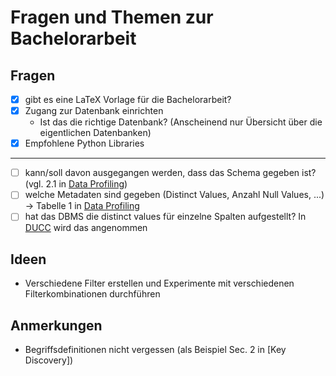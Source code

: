 <!-- LTex: enabled=false -->

# Fragen und Themen zur Bachelorarbeit

## Fragen

- [x] gibt es eine LaTeX Vorlage für die Bachelorarbeit?
- [x] Zugang zur Datenbank einrichten
  - Ist das die richtige Datenbank? (Anscheinend nur Übersicht über die eigentlichen Datenbanken)
- [x] Empfohlene Python Libraries

---

- [ ] kann/soll davon ausgegangen werden, dass das Schema gegeben ist? (vgl. 2.1 in [Data Profiling])
- [ ] welche Metadaten sind gegeben (Distinct Values, Anzahl Null Values, ...) → Tabelle 1 in [Data Profiling]
- [ ] hat das DBMS die distinct values für einzelne Spalten aufgestellt? In [DUCC] wird das angenommen

## Ideen

- Verschiedene Filter erstellen und Experimente mit verschiedenen Filterkombinationen durchführen

## Anmerkungen

- Begriffsdefinitionen nicht vergessen (als Beispiel Sec. 2 in [Key Discovery])

[data profiling]: https://link.springer.com/article/10.1007/s00778-015-0389-y "Profiling relational data: a survey"
[ducc]: https://www.vldb.org/pvldb/vol7/p301-heise.pdf
[metronome projekt]: https://hpi.de/naumann/projects/data-profiling-and-analytics/metanome-data-profiling.html
